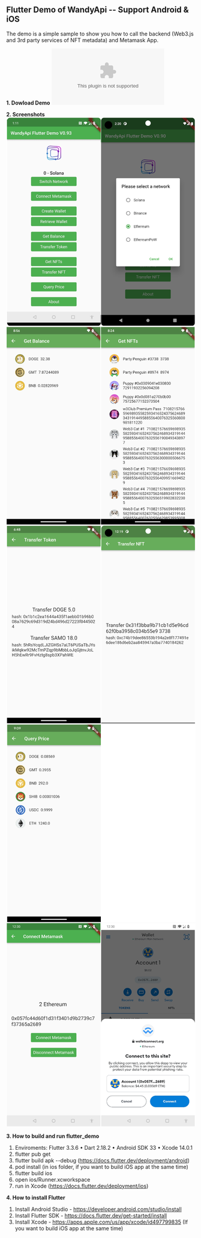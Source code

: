 ## Flutter Demo of WandyApi  -- Support Android & iOS  
  The demo is a simple sample to show you how to call the backend (Web3.js and 3rd party services of NFT metadata) and Metamask App.

**1. Dowload Demo** ![APK](flutter_demo_debug_v0.93.apk)
  
**2. Screenshots**  
![Screenshot](screenshots/Screenshot_1.png)
![Screenshot](screenshots/Screenshot_2.png)
![Screenshot](screenshots/Screenshot_3.png)
![Screenshot](screenshots/Screenshot_4.png)
![Screenshot](screenshots/Screenshot_5.png)
  
  
**3. How to build and run flutter_demo**
1. Enviroments: Flutter 3.3.6 • Dart 2.18.2 • Android SDK 33  • Xcode 14.0.1
2. flutter pub get
3. flutter build apk --debug   (https://docs.flutter.dev/deployment/android)
4. pod install (in ios folder, if you want to build iOS app at the same time)
5. flutter build ios 
6. open ios/Runner.xcworkspace 
7. run in Xcode (https://docs.flutter.dev/deployment/ios)
  
  
**4. How to install Flutter**
1. Install Android Studio - https://developer.android.com/studio/install
2. Install Flutter SDK - https://docs.flutter.dev/get-started/install
3. Install Xcode - https://apps.apple.com/us/app/xcode/id497799835 (If you want to build iOS app at the same time)
